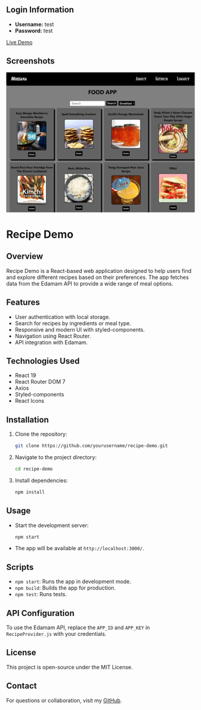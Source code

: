 ## Login Information
- **Username:** test
- **Password:** test

[Live Demo](https://todo-app-ts01.netlify.app/)
## Screenshots

![App Screenshot](./public/image.png)
# Recipe Demo

## Overview
Recipe Demo is a React-based web application designed to help users find and explore different recipes based on their preferences. The app fetches data from the Edamam API to provide a wide range of meal options.

## Features
- User authentication with local storage.
- Search for recipes by ingredients or meal type.
- Responsive and modern UI with styled-components.
- Navigation using React Router.
- API integration with Edamam.

## Technologies Used
- React 19
- React Router DOM 7
- Axios
- Styled-components
- React Icons

## Installation
1. Clone the repository:
   ```bash
   git clone https://github.com/yourusername/recipe-demo.git
   ```
2. Navigate to the project directory:
   ```bash
   cd recipe-demo
   ```
3. Install dependencies:
   ```bash
   npm install
   ```

## Usage
- Start the development server:
  ```bash
  npm start
  ```
- The app will be available at `http://localhost:3000/`.

## Scripts
- `npm start`: Runs the app in development mode.
- `npm build`: Builds the app for production.
- `npm test`: Runs tests.

## API Configuration
To use the Edamam API, replace the `APP_ID` and `APP_KEY` in `RecipeProvider.js` with your credentials.

## License
This project is open-source under the MIT License.

## Contact
For questions or collaboration, visit my [GitHub](https://github.com/recep-demir).

